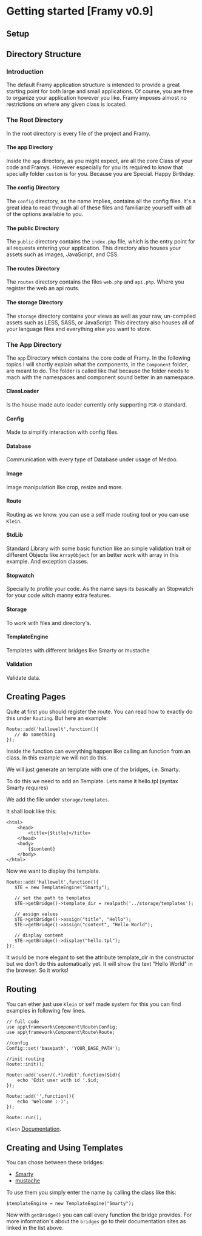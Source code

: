 # Getting started [Framy v0.9]

## Setup
## Directory Structure

### Introduction
The default Framy application structure is intended to provide a great starting point for both large and small applications. Of course, you are free to organize your application however you like. Framy imposes almost no restrictions on where any given class is located.

### The Root Directory
In the root directory is every file of the project and Framy.
  
#### The app Directory
Inside the `app` directory, as you might expect, are all the core Class of your code and Framys. 
However especially for you its required to know that specially folder `custom` is for you. Because you are Special. Happy Birthday.

#### The config Directory
The `config` directory, as the name implies, contains all the config files. It's a great idea to read through all of these files and familiarize yourself with all of the options available to you.

#### The public Directory
The `public` directory contains the `index.php` file, which is the entry point for all requests entering your application. This directory also houses your assets such as images, JavaScript, and CSS.

#### The routes Directory
The `routes` directory contains the files `web.php` and `api.php`. Where you register the web an api routs.
   
#### The storage Directory
The `storage` directory contains your views as well as your raw, un-compiled assets such as LESS, SASS, or JavaScript. This directory also houses all of your language files and everything else you want to store.


### The App Directory
The `app` Directory which contains the core code of Framy. In the following topics I will shortly explain what the components, in the `Component` folder, are meant to do. The folder is called like that because the folder needs to mach with the namespaces and component sound better in an namespace.

#### ClassLoader
Is the house made auto loader currently only supporting `PSR-0` standard.

#### Config
Made to simplify interaction with config files.

#### Database
Communication with every type of Database under usage of Medoo.

#### Image
Image manipulation like crop, resize and more.

#### Route
Routing as we know. you can use a self made routing tool or you can use `Klein`.

#### StdLib
Standard Library with some basic function like an simple validation trait or different Objects like `ArrayObject` for an better work with array in this example. And exception classes.

#### Stopwatch
Specially to profile your code. As the name says its basically an Stopwatch for your code witch manny extra features.   

#### Storage
To work with files and directory's. 

#### TemplateEngine
Templates with different bridges like Smarty or mustache

#### Validation
Validate data.


## Creating Pages
Quite at first you should register the route. You can read how to exactly do this under `Routing`.
But here an example:
``` 
Route::add('hallowelt',function(){
   // do something
});
```

Inside the function can everything happen like calling an function from an class.
In this example we will not do this.

We will just generate an template with one of the bridges, i.e. Smarty.

To do this we need to add an Template. Lets name it hello.tpl (syntax Smarty requires)

We add the file under `storage/templates`.

It shall look like this:
```
<html> 
    <head> 
        <title>{$title}</title> 
    </head> 
    <body> 
        {$content} 
    </body> 
</html> 
```

Now we want to display the template.
```
Route::add('hallowelt',function(){
   $TE = new TemplateEngine("Smarty");
   
   // set the path to templates
   $TE->getBridge()->template_dir = realpath('../storage/templates');
   
   // assign values
   $TE->getBridge()->assign("title", "Hello");
   $TE->getBridge()->assign("content", "Hello World");
   
   // display content
   $TE->getBridge()->display("hello.tpl"); 
});
```

It would be more elegant to set the attribute template_dir in the constructor but we don't do this automatically yet.
It will show the text "Hello World" in the browser. So it works! 

## Routing
You can ether just use `Klein` or self made system for this you can find examples in following few lines.

```
// full code
use app\framework\Component\Route\Config;
use app\framework\Component\Route\Route;

//config
Config::set('basepath', 'YOUR_BASE_PATH'); 

//init routing
Route::init();

Route::add('user/(.*)/edit',function($id){
    echo 'Edit user with id '.$id;
});

Route::add('',function(){
    echo 'Welcome :-)';
});

Route::run();
```

`Klein` [Documentation](https://klein.readthedocs.io/en/latest/).

## Creating and Using Templates
You can chose between these bridges:
 - [Smarty](http://www.smarty.net/documentation)
 - [mustache](https://github.com/bobthecow/mustache.php/wiki)

To use them you simply enter the name by calling the class like this:

```
$templateEngine = new TemplateEngine("Smarty");
```

Now with `getBridge()` you can call every function the bridge provides.
For more information's about the `bridges` go to their documentation sites as linked in the list above. 

